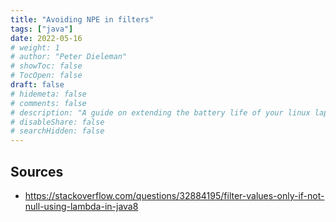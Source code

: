```yaml
---
title: "Avoiding NPE in filters"
tags: ["java"]
date: 2022-05-16
# weight: 1
# author: "Peter Dieleman"
# showToc: false
# TocOpen: false
draft: false
# hidemeta: false
# comments: false
# description: "A guide on extending the battery life of your linux laptop"
# disableShare: false
# searchHidden: false
---
```


## Sources

- <https://stackoverflow.com/questions/32884195/filter-values-only-if-not-null-using-lambda-in-java8>